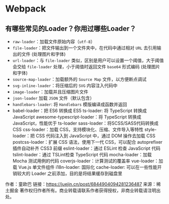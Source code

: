 # Webpack

## 有哪些常见的Loader？你用过哪些Loader？

- `raw-loader`：加载文件原始内容（`utf-8`）
- `file-loader`：把文件输出到一个文件夹中，在代码中通过相对 `URL` 去引用输出的文件 (处理图片和字体)
- `url-loader`：与 `file-loader` 类似，区别是用户可以设置一个阈值，大于阈值会交给 `file-loader` 处理，小于阈值时返回文件 `base64` 形式编码 (处理图片和字体)
- `source-map-loader`：加载额外的 `Source Map` 文件，以方便断点调试
- `svg-inline-loader`：将压缩后的 `SVG` 内容注入代码中
- `image-loader`：加载并且压缩图片文件
- `json-loader` 加载 `JSON` 文件（默认包含）
- `handlebars-loader`: 将 `Handlebars` 模版编译成函数并返回
- babel-loader：把 ES6 转换成 ES5
ts-loader: 将 TypeScript 转换成 JavaScript
awesome-typescript-loader：将 TypeScript 转换成 JavaScript，性能优于 ts-loader
sass-loader：将SCSS/SASS代码转换成CSS
css-loader：加载 CSS，支持模块化、压缩、文件导入等特性
style-loader：把 CSS 代码注入到 JavaScript 中，通过 DOM 操作去加载 CSS
postcss-loader：扩展 CSS 语法，使用下一代 CSS，可以配合 autoprefixer 插件自动补齐 CSS3 前缀
eslint-loader：通过 ESLint 检查 JavaScript 代码
tslint-loader：通过 TSLint检查 TypeScript 代码
mocha-loader：加载 Mocha 测试用例的代码
coverjs-loader：计算测试的覆盖率
vue-loader：加载 Vue.js 单文件组件
i18n-loader: 国际化
cache-loader: 可以在一些性能开销较大的 Loader 之前添加，目的是将结果缓存到磁盘里

作者：童欧巴
链接：https://juejin.cn/post/6844904094281236487
来源：稀土掘金
著作权归作者所有。商业转载请联系作者获得授权，非商业转载请注明出处。